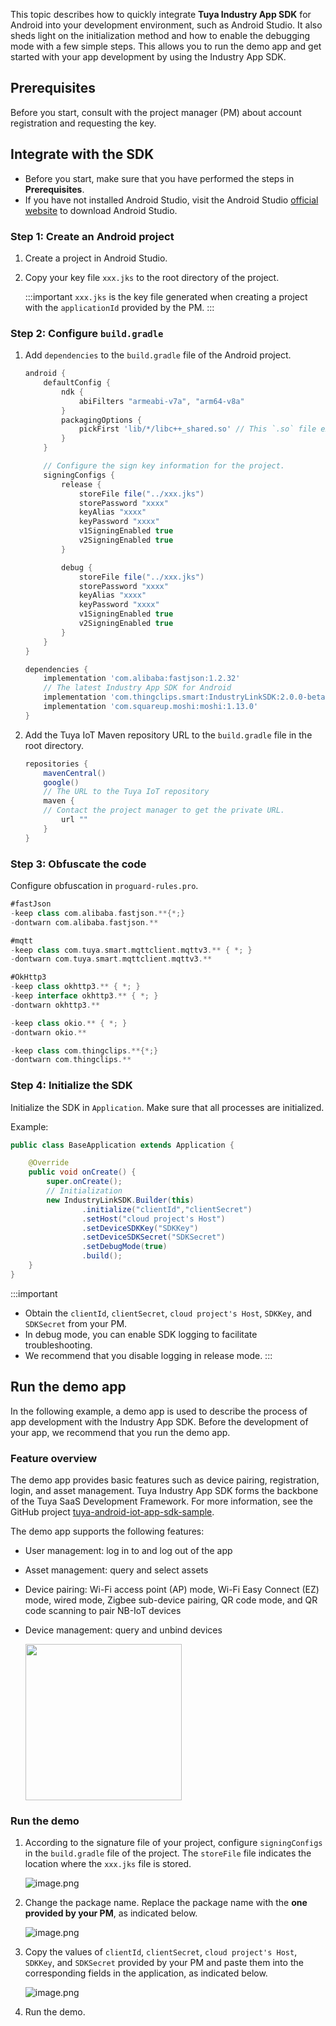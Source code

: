 This topic describes how to quickly integrate **Tuya Industry App SDK** for Android into your development environment, such as Android Studio. It also sheds light on the initialization method and how to enable the debugging mode with a few simple steps. This allows you to run the demo app and get started with your app development by using the Industry App SDK.

## Prerequisites

Before you start, consult with the project manager (PM) about account registration and requesting the key.

## Integrate with the SDK

- Before you start, make sure that you have performed the steps in **Prerequisites**.
- If you have not installed Android Studio, visit the Android Studio [official website](https://developer.android.com/studio) to download Android Studio.

### Step 1: Create an Android project

1. Create a project in Android Studio.

2. Copy your key file `xxx.jks` to the root directory of the project.

   :::important
   `xxx.jks` is the key file generated when creating a project with the `applicationId` provided by the PM.
   :::

### Step 2: Configure `build.gradle`

1. Add `dependencies` to the `build.gradle` file of the Android project.

	```groovy
	android {
		defaultConfig {
			ndk {
				abiFilters "armeabi-v7a", "arm64-v8a"
			}
			packagingOptions {
				pickFirst 'lib/*/libc++_shared.so' // This `.so` file exists in multiple `.aar` files. Select the first one.
			}
		}

		// Configure the sign key information for the project.
		signingConfigs {
			release {
				storeFile file("../xxx.jks")
				storePassword "xxxx"
				keyAlias "xxxx"
				keyPassword "xxxx"
				v1SigningEnabled true
				v2SigningEnabled true
			}

			debug {
				storeFile file("../xxx.jks")
				storePassword "xxxx"
				keyAlias "xxxx"
				keyPassword "xxxx"
				v1SigningEnabled true
				v2SigningEnabled true
			}
		}
	}

	dependencies {
		implementation 'com.alibaba:fastjson:1.2.32'
		// The latest Industry App SDK for Android
		implementation 'com.thingclips.smart:IndustryLinkSDK:2.0.0-beta.1'
    	implementation 'com.squareup.moshi:moshi:1.13.0'
	}
	```

2. Add the Tuya IoT Maven repository URL to the `build.gradle` file in the root directory.

	```groovy
	repositories {
		mavenCentral()
		google()
		// The URL to the Tuya IoT repository
		maven {
		// Contact the project manager to get the private URL.
            url ""
		}
	}
	```

### Step 3: Obfuscate the code

Configure obfuscation in `proguard-rules.pro`.

```groovy
#fastJson
-keep class com.alibaba.fastjson.**{*;}
-dontwarn com.alibaba.fastjson.**

#mqtt
-keep class com.tuya.smart.mqttclient.mqttv3.** { *; }
-dontwarn com.tuya.smart.mqttclient.mqttv3.**

#OkHttp3
-keep class okhttp3.** { *; }
-keep interface okhttp3.** { *; }
-dontwarn okhttp3.**

-keep class okio.** { *; }
-dontwarn okio.**

-keep class com.thingclips.**{*;}
-dontwarn com.thingclips.**
```

<a id="bmp&keySetting"></a>


### Step 4: Initialize the SDK

Initialize the SDK in `Application`. Make sure that all processes are initialized. 

Example:

```java
public class BaseApplication extends Application {

    @Override
    public void onCreate() {
        super.onCreate();
        // Initialization
        new IndustryLinkSDK.Builder(this)
                .initialize("clientId","clientSecret")
                .setHost("cloud project's Host")
                .setDeviceSDKKey("SDKKey")
                .setDeviceSDKSecret("SDKSecret")
                .setDebugMode(true)
                .build();
    }
}

```

:::important
- Obtain the `clientId`, `clientSecret`, `cloud project's Host`, `SDKKey`, and `SDKSecret` from your PM.
- In debug mode, you can enable SDK logging to facilitate troubleshooting.
- We recommend that you disable logging in release mode.
:::

## Run the demo app

In the following example, a demo app is used to describe the process of app development with the Industry App SDK. Before the development of your app, we recommend that you run the demo app.

### Feature overview

The demo app provides basic features such as device pairing, registration, login, and asset management. Tuya Industry App SDK forms the backbone of the Tuya SaaS Development Framework. For more information, see the GitHub project [tuya-android-iot-app-sdk-sample](https://github.com/tuya/tuya-android-iot-app-sdk-sample).

The demo app supports the following features:

- User management: log in to and log out of the app
- Asset management: query and select assets
- Device pairing: Wi-Fi access point (AP) mode, Wi-Fi Easy Connect (EZ) mode, wired mode, Zigbee sub-device pairing, QR code mode, and QR code scanning to pair NB-IoT devices
- Device management: query and unbind devices

	<img src="https://images.tuyacn.com/rms-static/81555860-b98f-11ee-9eac-b120705c4c0c-1705973649638.jpg?tyName=2845d185e8646f7deb47e56765a334a5.jpg" width="250">

### Run the demo

1. According to the signature file of your project, configure `signingConfigs` in the `build.gradle` file of the project. The `storeFile` file indicates the location where the `xxx.jks` file is stored.

   ![image.png](https://airtake-public-data-1254153901.cos.ap-shanghai.myqcloud.com/content-platform/hestia/16474114699aef5417291.png)

2. Change the package name. Replace the package name with the **one provided by your PM**, as indicated below.

   ![image.png](https://airtake-public-data-1254153901.cos.ap-shanghai.myqcloud.com/content-platform/hestia/16474114456ebd43b9ace.png)

3. Copy the values of `clientId`, `clientSecret`, `cloud project's Host`, `SDKKey`, and `SDKSecret` provided by your PM and paste them into the corresponding fields in the application, as indicated below.

   ![image.png](https://airtake-public-data-1254153901.cos.ap-shanghai.myqcloud.com/content-platform/hestia/16854138931da6aa8743c.png)

4. Run the demo.